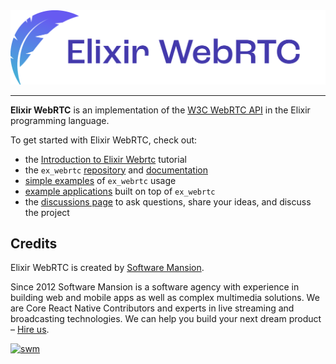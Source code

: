 <div align="center">
  <img src="./logo.svg">
</div>

---

**Elixir WebRTC** is an implementation of the [W3C WebRTC API](https://www.w3.org/TR/webrtc/) in the Elixir programming language.

To get started with Elixir WebRTC, check out:
* the [Introduction to Elixir Webrtc](https://hexdocs.pm/ex_webrtc/intro.html) tutorial
* the `ex_webrtc` [repository](https://github.com/elixir-webrtc/ex_webrtc) and [documentation](https://hexdocs.pm/ex_webrtc/readme.html)
* [simple examples](https://github.com/elixir-webrtc/ex_webrtc/tree/master/examples) of `ex_webrtc` usage
* [example applications](https://github.com/elixir-webrtc/apps) built on top of `ex_webrtc`
* the [discussions page](https://github.com/orgs/elixir-webrtc/discussions) to ask questions, share your ideas, and discuss the project

## Credits

Elixir WebRTC is created by [Software Mansion](https://swmansion.com/).

Since 2012 Software Mansion is a software agency with experience in building web and mobile apps as well as complex multimedia solutions. We are Core React Native Contributors and experts in live streaming and broadcasting technologies. We can help you build your next dream product – [Hire us](https://swmansion.com/contact/projects).

[![swm](https://logo.swmansion.com/logo?color=white&variant=desktop&width=150 'Software Mansion')](https://swmansion.com)

